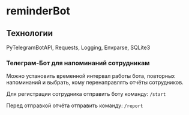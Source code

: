 # reminderBot

## Технологии

PyTelegramBotAPI, Requests, Logging, Envparse, SQLite3

### Телеграм-Бот для напоминаний сотрудникам

Можно установить временной интервал работы бота, повторных напоминаний и выбрать, кому перенаправлять отчёты сотрудников.

Для регистрации сотрудника отправить боту команду: 
`/start`

Перед отправкой отчёта отправить команду:
`/report`
